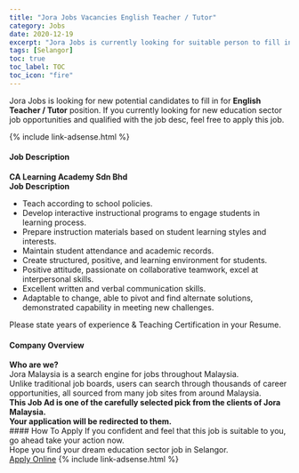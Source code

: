 ```yaml
---
title: "Jora Jobs Vacancies English Teacher / Tutor" 
category: Jobs 
date: 2020-12-19 
excerpt: "Jora Jobs is currently looking for suitable person to fill in the English Teacher / Tutor which positioned at Selangor" 
tags: [Selangor] 
toc: true 
toc_label: TOC 
toc_icon: "fire" 
--- 
```


<p>Jora Jobs is looking for new potential candidates to fill in for <b>English Teacher / Tutor</b> position. If you currently looking for new education sector job opportunities and qualified with the job desc, feel free to apply this job.
</p>{% include link-adsense.html %} 
 <div><div><div><h4>Job Description</h4></div></div><div><div><span><div><div><strong>CA Learning Academy Sdn Bhd</strong></div><div><strong>Job Description</strong></div><ul><li>Teach according to school policies.</li><li>Develop interactive instructional programs to engage students in learning process.</li><li>Prepare instruction materials based on student learning styles and interests.</li><li>Maintain student attendance and academic records.</li><li>Create structured, positive, and learning environment for students.</li><li>Positive attitude, passionate on collaborative teamwork, excel at interpersonal skills.</li><li>Excellent written and verbal communication skills.</li><li>Adaptable to change, able to pivot and find alternate solutions, demonstrated capability in meeting new challenges.</li></ul><div>Please state years of experience &amp; Teaching Certification in your Resume.</div></div></span></div></div></div> 
<div><div><div><h4>Company Overview</h4></div></div><div><div><span><div><div>
<strong>Who are we?</strong></div>
<div>
	Jora Malaysia is a search engine for jobs throughout Malaysia.<br>
	Unlike traditional job boards, users can search through thousands of career opportunities, all sourced from many job sites from around Malaysia.&#160;</div>
<div>
<div>
<strong>This Job Ad is one of the carefully selected pick from the clients of Jora Malaysia.</strong></div>
<div>
<strong>Your application will be redirected to them.</strong></div>
</div></div></span></div></div></div> 
#### How To Apply 
If you confident and feel that this job is suitable to you, go ahead take your action now. <br/> 
Hope you find your dream education sector job in Selangor. <br/> 
<a href="https://www.jobstreet.com.my/en/job/english-teacher-tutor-4447006?jobId=jobstreet-my-job-4447006&sectionRank=26&token=0~fbc4ce5b-04eb-47b0-80e5-7b5ee1b267e6&fr=SRP%20View%20In%20New%20Ta" class="btn btn--info" target="_blank" rel="nofollow noopenner">Apply Online</a> 
{% include link-adsense.html %} 